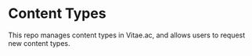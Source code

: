 # Content Types

This repo manages content types in Vitae.ac, and allows users to request new content types.
